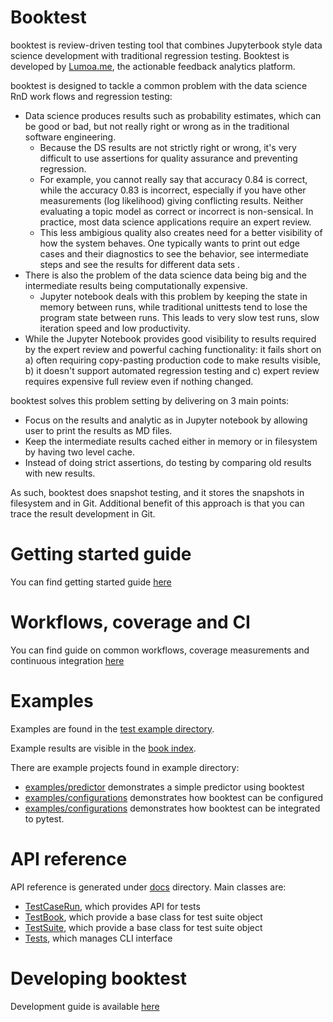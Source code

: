 # Booktest

booktest is review-driven testing tool that combines Jupyterbook style data science
development with traditional regression testing. Booktest is developed by 
[Lumoa.me](https://lumoa.me), the actionable feedback analytics platform.

booktest is designed to tackle a common problem with the data science
RnD work flows and regression testing: 

 * Data science produces results such as probability estimates, which can be 
   good or bad, but not really right or wrong as in the traditional software engineering. 
     * Because the DS results are not strictly right or wrong, it's very difficult to use assertions 
       for quality assurance and preventing regression.
     * For example, you cannot really say that accuracy 0.84 is correct, while the 
       accuracy 0.83 is incorrect, especially if you have other measurements (log likelihood)
       giving conflicting results. Neither evaluating a topic model as correct or incorrect
       is non-sensical. In practice, most data science applications require an expert 
       review.
     * This less ambigious quality also creates need for a better visibility of how
       the system behaves. One typically wants to print out edge cases and their diagnostics
       to see the behavior, see intermediate steps and see the results for different data sets . 
 * There is also the problem of the data science data being big and the intermediate 
   results being computationally expensive. 
     * Jupyter notebook deals with this problem by keeping the state in memory between runs, while 
       traditional unittests tend to lose the program state between runs. This leads to very slow 
       test runs, slow iteration speed and low productivity.
 * While the Jupyter Notebook provides good visibility to results required by the expert review and
   powerful caching functionality: it fails short on a) often requiring copy-pasting production code to 
   make results visible, b) it doesn't support automated regression testing and c) expert review requires
   expensive full review even if nothing changed.

booktest solves this problem setting by delivering on 3 main points:

 * Focus on the results and analytic as in Jupyter notebook by allowing user to print
   the results as MD files. 
 * Keep the intermediate results cached either in memory or in filesystem by
   having two level cache.
 * Instead of doing strict assertions, do testing by comparing old results with 
   new results.

As such, booktest does snapshot testing, and it stores the snapshots in filesystem and in Git. 
Additional benefit of this approach is that you can trace the result development in Git.

# Getting started guide

You can find getting started guide [here](getting-started.md)

# Workflows, coverage and CI

You can find guide on common workflows, coverage measurements and 
continuous integration [here](workflows.md)

# Examples

Examples are found in the [test example directory](test/examples). 

Example results are visible in the [book index](books/index.md).

There are example projects found in example directory: 

 * [examples/predictor](examples/predictor/README) demonstrates a simple predictor using booktest
 * [examples/configurations](examples/configurations/readme.md) demonstrates how booktest can be configured
 * [examples/configurations](examples/configurations/readme.md) demonstrates how booktest can be integrated to pytest.

# API reference

API reference is generated under [docs](docs) directory. Main classes are:

 * [TestCaseRun](docs/testcaserun.py.md), which provides API for tests
 * [TestBook](docs/testbook.py.md), which provide a base class for test suite object
 * [TestSuite](docs/testsuite.py.md), which provide a base class for test suite object
 * [Tests](docs/tests.py.md), which manages CLI interface

# Developing booktest

Development guide is available [here](development.md)
